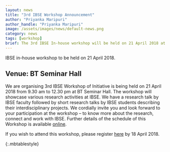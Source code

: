 ```yaml
---
layout: news
title: "3rd IBSE Workshop Announcement"
author: "Priyanka Maripuri"
author_handle: "Priyanka Maripuri"
image: /assets/images/news/default-news.png
category: news
tags: [workshop]
brief: The 3rd IBSE In-house workshop will be held on 21 April 2018 at BT Seminar Hall. <a href="/news/IBSE-workshop-02">Schedule</a>
---
```

IBSE in-house workshop to be held on 21 April 2018.

<h2><span class =" label label-default">Venue: BT Seminar Hall</span></h2>

We are organising 3rd IBSE Workshop of Initiative is being held on 21 April 2018 from 9.30 am to 12.30 pm at BT Seminar Hall. The workshop will showcase various research activities at IBSE. We have a research talk by IBSE faculty followed by short research talks by IBSE students describing their interdisciplinary projects. We cordially invite you and look forward to your participation at the workshop – to know more about the research, connect and work with IBSE. Further details of the schedule of this Workshop is available [online](http://web.iitm.ac.in/ibse/).

If you wish to attend this workshop, please register [here](https://docs.google.com/forms/d/e/1FAIpQLSeG17rW86A03corwF1ypXW_yqX9WprrZY4yvTYJf0SKRWj7WA/viewform) by 18 April 2018.

{:.mbtablestyle}
